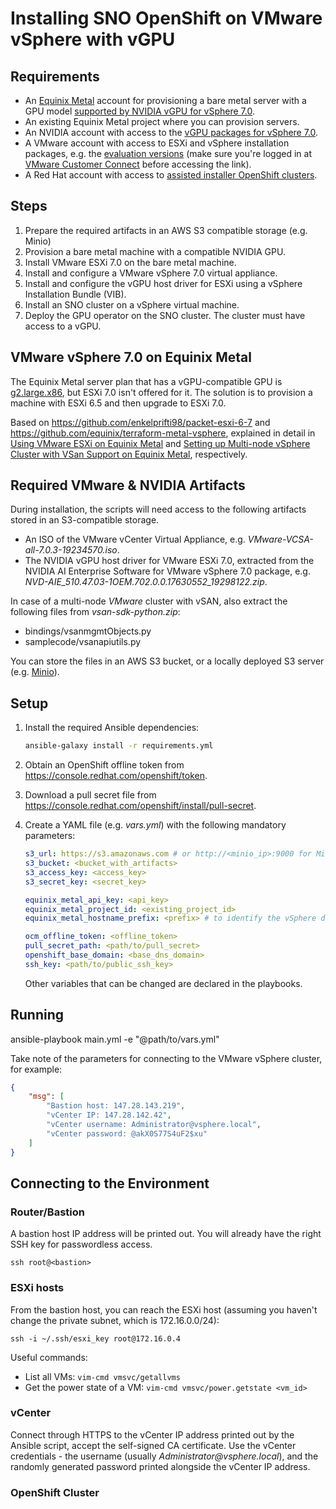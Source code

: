 # Installing SNO OpenShift on VMware vSphere with vGPU

## Requirements

* An [Equinix Metal](https://metal.equinix.com/) account for provisioning a bare metal server with a GPU model [supported by NVIDIA vGPU for vSphere 7.0](https://docs.nvidia.com/grid/latest/product-support-matrix/index.html#abstract__vmware-vsphere).
* An existing Equinix Metal project where you can provision servers.
* An NVIDIA account with access to the [vGPU packages for vSphere 7.0](https://ui.licensing.nvidia.com/software).
* A VMware account with access to ESXi and vSphere installation packages, e.g. the [evaluation versions](https://customerconnect.vmware.com/group/vmware/evalcenter) (make sure you're logged in at [VMware Customer Connect](https://customerconnect.vmware.com/dashboard) before accessing the link).
* A Red Hat account with access to [assisted installer OpenShift clusters](https://console.redhat.com/openshift/assisted-installer/clusters/~new).

## Steps

1. Prepare the required artifacts in an AWS S3 compatible storage (e.g. Minio)
2. Provision a bare metal machine with a compatible NVIDIA GPU.
3. Install VMware ESXi 7.0 on the bare metal machine.
4. Install and configure a VMware vSphere 7.0 virtual appliance.
5. Install and configure the vGPU host driver for ESXi using a vSphere Installation Bundle (VIB).
6. Install an SNO cluster on a vSphere virtual machine.
7. Deploy the GPU operator on the SNO cluster. The cluster must have access to a vGPU.

## VMware vSphere 7.0 on Equinix Metal

The Equinix Metal server plan that has a vGPU-compatible GPU is [g2.large.x86](https://metal.equinix.com/developers/docs/servers/server-specs/#g2largex86), but ESXi 7.0 isn't offered for it. The solution is to provision a machine with ESXi 6.5 and then upgrade to ESXi 7.0.

Based on https://github.com/enkelprifti98/packet-esxi-6-7 and https://github.com/equinix/terraform-metal-vsphere, explained in detail in [Using VMware ESXi on Equinix Metal](https://metal.equinix.com/developers/guides/vmware-esxi/) and [Setting up Multi-node vSphere Cluster with VSan Support on Equinix Metal](https://metal.equinix.com/developers/guides/vmware/), respectively.

## Required VMware & NVIDIA Artifacts

During installation, the scripts will need access to the following artifacts stored in an S3-compatible storage. 

* An ISO of the VMware vCenter Virtual Appliance, e.g. _VMware-VCSA-all-7.0.3-19234570.iso_.
* The NVIDIA vGPU host driver for VMware ESXi 7.0, extracted from the NVIDIA AI Enterprise Software for VMware vSphere 7.0 package, e.g. _NVD-AIE_510.47.03-1OEM.702.0.0.17630552_19298122.zip_.

In case of a multi-node _*VMware*_ cluster with vSAN, also extract the following files from _vsan-sdk-python.zip_:

* bindings/vsanmgmtObjects.py
* samplecode/vsanapiutils.py

You can store the files in an AWS S3 bucket, or a locally deployed S3 server (e.g. [Minio](https://min.io/download)).

## Setup

1. Install the required Ansible dependencies:

    ```sh
    ansible-galaxy install -r requirements.yml
    ```

2. Obtain an OpenShift offline token from https://console.redhat.com/openshift/token.

3. Download a pull secret file from https://console.redhat.com/openshift/install/pull-secret.

4. Create a YAML file (e.g. _vars.yml_) with the following mandatory parameters:

    ```yaml
    s3_url: https://s3.amazonaws.com # or http://<minio_ip>:9000 for Minio
    s3_bucket: <bucket_with_artifacts>
    s3_access_key: <access_key>
    s3_secret_key: <secret_key>

    equinix_metal_api_key: <api_key>
    equinix_metal_project_id: <existing_project_id>
    equinix_metal_hostname_prefix: <prefix> # to identify the vSphere deployment in a shared project, e.g. your username

    ocm_offline_token: <offline_token>
    pull_secret_path: <path/to/pull_secret>
    openshift_base_domain: <base_dns_domain>
    ssh_key: <path/to/public_ssh_key>
    ```

    Other variables that can be changed are declared in the playbooks.

## Running

ansible-playbook main.yml -e "@path/to/vars.yml"

Take note of the parameters for connecting to the VMware vSphere cluster, for example:

```json
{
    "msg": [
        "Bastion host: 147.28.143.219",
        "vCenter IP: 147.28.142.42",
        "vCenter username: Administrator@vsphere.local",
        "vCenter password: @akX0S77S4uF2$xu"
    ]
}
```

## Connecting to the Environment

### Router/Bastion

A bastion host IP address will be printed out. You will already have the right SSH key for passwordless access.

`ssh root@<bastion>`

### ESXi hosts

From the bastion host, you can reach the ESXi host (assuming you haven't change the private subnet, which is 172.16.0.0/24):

`ssh -i ~/.ssh/esxi_key root@172.16.0.4`

Useful commands:

* List all VMs: `vim-cmd vmsvc/getallvms`
* Get the power state of a VM: `vim-cmd vmsvc/power.getstate <vm_id>`

### vCenter

Connect through HTTPS to the vCenter IP address printed out by the Ansible script, accept the self-signed CA certificate.
Use the vCenter credentials - the username (usually _Administrator@vsphere.local_), and the randomly generated password printed alongside the vCenter IP address.

### OpenShift Cluster